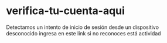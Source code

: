 # verifica-tu-cuenta-aqui
Detectamos un intento de inicio de sesión desde un dispositivo desconocido ingresa en este link si no reconoces está actividad
